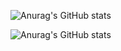 

![Anurag's GitHub stats](https://github-readme-stats.vercel.app/api?username=Nathaandev&show_icons=true&hide=contribs,prs)

![Anurag's GitHub stats](https://github-readme-stats.vercel.app/api?username=Nathaandev&show_icons=true)
